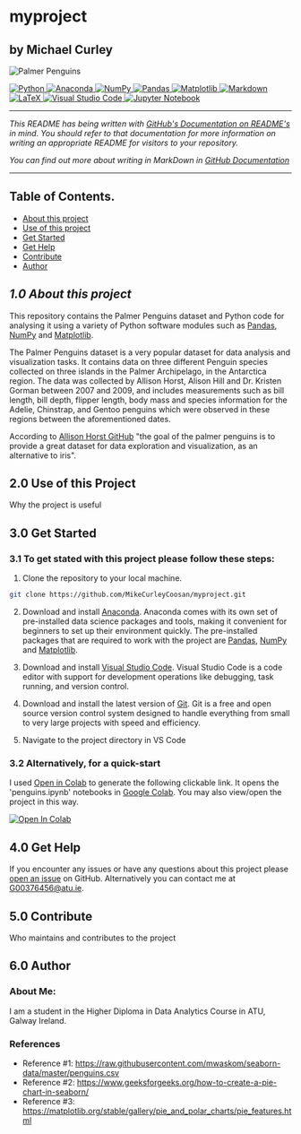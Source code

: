 # myproject

## **by Michael Curley**

![Palmer Penguins](https://allisonhorst.github.io/palmerpenguins/reference/figures/lter_penguins.png)

<div>
<a target="_blank" href="https://docs.python.org/3/tutorial/index.html">
  <img src="https://img.shields.io/badge/python-3670A0?style=for-the-badge&logo=python&logoColor=ffdd54" alt="Python"/> </a>
<a target="_blank" href="https://www.anaconda.com/">
  <img src="https://img.shields.io/badge/Anaconda-%2344A833.svg?style=for-the-badge&logo=anaconda&logoColor=white" alt="Anaconda"/>
</a>
<a target="_blank" href="https://numpy.org/devdocs/index.html">
  <img src="https://img.shields.io/badge/numpy-%23013243.svg?style=for-the-badge&logo=numpy&logoColor=white" alt="NumPy"/>
</a>
<a target="_blank" href="https://pypi.org/project/pandas/">
  <img src="https://img.shields.io/badge/pandas-%23150458.svg?style=for-the-badge&logo=pandas&logoColor=white" alt="Pandas"/>
</a>
<a target="_blank" href="https://matplotlib.org/">
  <img src="https://img.shields.io/badge/Matplotlib-%23ffffff.svg?style=for-the-badge&logo=Matplotlib&logoColor=black" alt="Matplotlib"/>
</a>
<a target="_blank" href="https://docs.github.com/en/get-started/writing-on-github/getting-started-with-writing-and-formatting-on-github/basic-writing-and-formatting-syntax">
  <img src="https://img.shields.io/badge/markdown-%23000000.svg?style=for-the-badge&logo=markdown&logoColor=white" alt="Markdown"/>
</a>
<a target="_blank" href="https://www.latex-project.org/">
  <img src="https://img.shields.io/badge/latex-%23008080.svg?style=for-the-badge&logo=latex&logoColor=white" alt="LaTeX"/>
</a>
<a target="_blank" href="https://code.visualstudio.com/">
  <img src="https://img.shields.io/badge/Visual%20Studio%20Code-0078d7.svg?style=for-the-badge&logo=visual-studio-code&logoColor=white" alt="Visual Studio Code"/>
</a>
<a target="_blank" href="https://jupyter.org/">
  <img src="https://img.shields.io/badge/jupyter-%23FA0F00.svg?style=for-the-badge&logo=jupyter&logoColor=white" alt="Jupyter Notebook"/>
</a>
</div>

-----

_This README has being written with [GitHub's Documentation on README's](https://docs.github.com/en/repositories/managing-your-repositorys-settings-and-features/customizing-your-repository/about-readmes) in mind. You should refer to that documentation for more information on writing an appropriate README for visitors to your 
repository._

_You can find out more about writing in MarkDown in [GitHub Documentation](https://docs.github.com/en/get-started/writing-on-github/getting-started-with-writing-and-formatting-on-github/basic-writing-and-formatting-syntax)_

-----

## Table of Contents.

* [About this project](#10-about-this-project)
* [Use of this project](#20-use-of-this-project)
* [Get Started](#30-get-started)
* [Get Help](#40-get-help)
* [Contribute](#50-contribute)
* [Author](#60-author)

## ***1.0 About this project***

This repository contains the Palmer Penguins dataset and Python code for analysing it using a variety of Python software modules such as [Pandas](https://pandas.pydata.org/), [NumPy](https://numpy.org/) and [Matplotlib](https://matplotlib.org/).

The Palmer Penguins dataset is a very popular dataset for data analysis and visualization tasks. It contains data on three different Penguin species collected on three islands in the Palmer Archipelago, in the Antarctica region. The data was collected by Allison Horst, Alison Hill and Dr. Kristen Gorman between 2007 and 2009, and includes measurements such as bill length, bill depth, flipper length, body mass and species information for the Adelie, Chinstrap, and Gentoo penguins which were observed in these regions between the aforementioned dates. 

According to [Allison Horst GitHub](https://github.com/allisonhorst/palmerpenguins/blob/main/README.md) "the goal of the palmer penguins is to provide a great dataset for data exploration and visualization, as an alternative to iris".


## 2.0 Use of this Project

Why the project is useful

## 3.0 Get Started

### 3.1 To get stated with this project please follow these steps:

1. Clone the repository to your local machine. 

```sh
git clone https://github.com/MikeCurleyCoosan/myproject.git

```
2. Download and install [Anaconda](https://www.anaconda.com/). Anaconda comes with its own set of pre-installed data science packages and tools, making it convenient for beginners to set up their environment quickly. The pre-installed packages that are required to work with the project are [Pandas](https://pandas.pydata.org/), [NumPy](https://numpy.org/) and [Matplotlib](https://matplotlib.org/).

3. Download and install [Visual Studio Code](https://code.visualstudio.com/). Visual Studio Code is a code editor with support for development operations like debugging, task running, and version control.

4. Download and install the latest version of [Git](https://git-scm.com/). Git is a free and open source version control system designed to handle everything from small to very large projects with speed and efficiency.

5. Navigate to the project directory in VS Code

### 3.2 Alternatively, for a quick-start

I used [Open in Colab](https://openincolab.com/) to generate the following clickable link. It opens the 'penguins.ipynb' notebooks in [Google Colab](https://colab.research.google.com/). You may also view/open the project in this way.

<a target="_blank" href="https://colab.research.google.com/github/MikeCurleyCoosan/myproject/blob/main/penguins.ipynb">
  <img src="https://colab.research.google.com/assets/colab-badge.svg" alt="Open In Colab"/>
</a>



## 4.0 Get Help

If you encounter any issues or have any questions about this project please [open an issue](https://github.com/MikeCurleyCoosan/myproject/issues) on GitHub. Alternatively you can contact me at G00376456@atu.ie. 

## 5.0 Contribute 

Who maintains and contributes to the project

## 6.0 Author

### About Me: 

I am a student in the Higher Diploma in Data Analytics Course in ATU, Galway Ireland.

### References

- Reference #1: https://raw.githubusercontent.com/mwaskom/seaborn-data/master/penguins.csv
- Reference #2: https://www.geeksforgeeks.org/how-to-create-a-pie-chart-in-seaborn/
- Reference #3: https://matplotlib.org/stable/gallery/pie_and_polar_charts/pie_features.html

